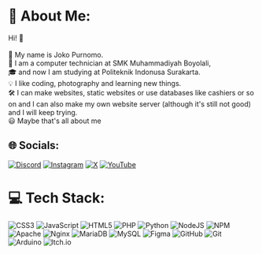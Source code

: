 # 💫 About Me:
Hi! 👋<br><br>👤 My name is Joko Purnomo. <br>🧰 I am a computer technician at SMK Muhammadiyah Boyolali,<br>🎓 and now I am studying at Politeknik Indonusa Surakarta.<br>💡 I like coding, photography and learning new things.<br>🛠️ I can make websites, static websites or use databases like cashiers or so on and I can also make my own website server (although it's still not good) and I will keep trying.<br>😃 Maybe that's all about me<br>


## 🌐 Socials:
[![Discord](https://img.shields.io/badge/Discord-%237289DA.svg?logo=discord&logoColor=white)](https://discord.gg/jkp5758) [![Instagram](https://img.shields.io/badge/Instagram-%23E4405F.svg?logo=Instagram&logoColor=white)](https://instagram.com/jkp_web) [![X](https://img.shields.io/badge/X-black.svg?logo=X&logoColor=white)](https://x.com/JKP5758) [![YouTube](https://img.shields.io/badge/YouTube-%23FF0000.svg?logo=YouTube&logoColor=white)](https://youtube.com/@JKP_com) 

# 💻 Tech Stack:
![CSS3](https://img.shields.io/badge/css3-%231572B6.svg?style=for-the-badge&logo=css3&logoColor=white) ![JavaScript](https://img.shields.io/badge/javascript-%23323330.svg?style=for-the-badge&logo=javascript&logoColor=%23F7DF1E) ![HTML5](https://img.shields.io/badge/html5-%23E34F26.svg?style=for-the-badge&logo=html5&logoColor=white) ![PHP](https://img.shields.io/badge/php-%23777BB4.svg?style=for-the-badge&logo=php&logoColor=white) ![Python](https://img.shields.io/badge/python-3670A0?style=for-the-badge&logo=python&logoColor=ffdd54) ![NodeJS](https://img.shields.io/badge/node.js-6DA55F?style=for-the-badge&logo=node.js&logoColor=white) ![NPM](https://img.shields.io/badge/NPM-%23CB3837.svg?style=for-the-badge&logo=npm&logoColor=white) ![Apache](https://img.shields.io/badge/apache-%23D42029.svg?style=for-the-badge&logo=apache&logoColor=white) ![Nginx](https://img.shields.io/badge/nginx-%23009639.svg?style=for-the-badge&logo=nginx&logoColor=white) ![MariaDB](https://img.shields.io/badge/MariaDB-003545?style=for-the-badge&logo=mariadb&logoColor=white) ![MySQL](https://img.shields.io/badge/mysql-4479A1.svg?style=for-the-badge&logo=mysql&logoColor=white) ![Figma](https://img.shields.io/badge/figma-%23F24E1E.svg?style=for-the-badge&logo=figma&logoColor=white) ![GitHub](https://img.shields.io/badge/github-%23121011.svg?style=for-the-badge&logo=github&logoColor=white) ![Git](https://img.shields.io/badge/git-%23F05033.svg?style=for-the-badge&logo=git&logoColor=white) ![Arduino](https://img.shields.io/badge/-Arduino-00979D?style=for-the-badge&logo=Arduino&logoColor=white) ![Itch.io](https://img.shields.io/badge/Itch-%23FF0B34.svg?style=for-the-badge&logo=Itch.io&logoColor=white)

<!-- Proudly created with GPRM ( https://gprm.itsvg.in ) -->
